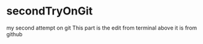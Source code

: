 # secondTryOnGit
my second attempt on git
This part is the edit from terminal
above it is from github

